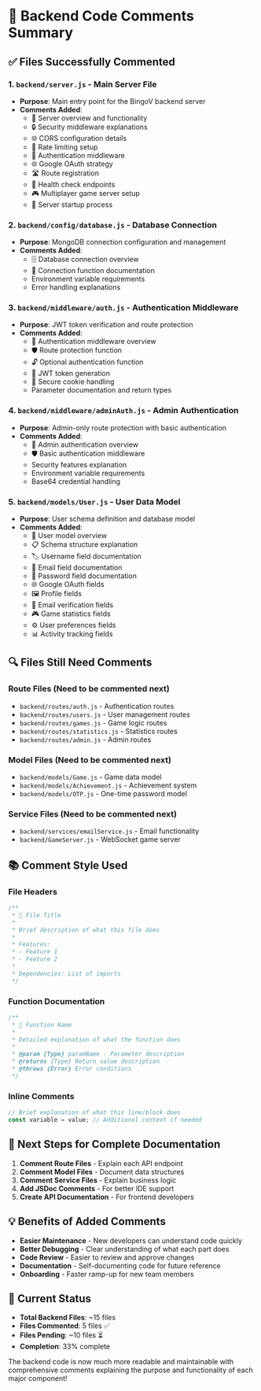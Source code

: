 # 📝 Backend Code Comments Summary

## ✅ **Files Successfully Commented**

### 1. **`backend/server.js`** - Main Server File
- **Purpose**: Main entry point for the BingoV backend server
- **Comments Added**: 
  - 🚀 Server overview and functionality
  - 🔒 Security middleware explanations
  - 🌐 CORS configuration details
  - 🚦 Rate limiting setup
  - 🔐 Authentication middleware
  - 🌐 Google OAuth strategy
  - 🛣️ Route registration
  - 🏥 Health check endpoints
  - 🎮 Multiplayer game server setup
  - 🚀 Server startup process

### 2. **`backend/config/database.js`** - Database Connection
- **Purpose**: MongoDB connection configuration and management
- **Comments Added**:
  - 🗄️ Database connection overview
  - 🔌 Connection function documentation
  - Environment variable requirements
  - Error handling explanations

### 3. **`backend/middleware/auth.js`** - Authentication Middleware
- **Purpose**: JWT token verification and route protection
- **Comments Added**:
  - 🔐 Authentication middleware overview
  - 🛡️ Route protection function
  - 🔓 Optional authentication function
  - 🎫 JWT token generation
  - 🍪 Secure cookie handling
  - Parameter documentation and return types

### 4. **`backend/middleware/adminAuth.js`** - Admin Authentication
- **Purpose**: Admin-only route protection with basic authentication
- **Comments Added**:
  - 👑 Admin authentication overview
  - 🛡️ Basic authentication middleware
  - Security features explanation
  - Environment variable requirements
  - Base64 credential handling

### 5. **`backend/models/User.js`** - User Data Model
- **Purpose**: User schema definition and database model
- **Comments Added**:
  - 👤 User model overview
  - 📋 Schema structure explanation
  - 🏷️ Username field documentation
  - 📧 Email field documentation
  - 🔑 Password field documentation
  - 🌐 Google OAuth fields
  - 🖼️ Profile fields
  - 📱 Email verification fields
  - 🎮 Game statistics fields
  - ⚙️ User preferences fields
  - 📊 Activity tracking fields

## 🔍 **Files Still Need Comments**

### **Route Files** (Need to be commented next)
- `backend/routes/auth.js` - Authentication routes
- `backend/routes/users.js` - User management routes
- `backend/routes/games.js` - Game logic routes
- `backend/routes/statistics.js` - Statistics routes
- `backend/routes/admin.js` - Admin routes

### **Model Files** (Need to be commented next)
- `backend/models/Game.js` - Game data model
- `backend/models/Achievement.js` - Achievement system
- `backend/models/OTP.js` - One-time password model

### **Service Files** (Need to be commented next)
- `backend/services/emailService.js` - Email functionality
- `backend/GameServer.js` - WebSocket game server

## 📚 **Comment Style Used**

### **File Headers**
```javascript
/**
 * 🚀 File Title
 * 
 * Brief description of what this file does
 * 
 * Features:
 * - Feature 1
 * - Feature 2
 * 
 * Dependencies: List of imports
 */
```

### **Function Documentation**
```javascript
/**
 * 🔧 Function Name
 * 
 * Detailed explanation of what the function does
 * 
 * @param {Type} paramName - Parameter description
 * @returns {Type} Return value description
 * @throws {Error} Error conditions
 */
```

### **Inline Comments**
```javascript
// Brief explanation of what this line/block does
const variable = value; // Additional context if needed
```

## 🎯 **Next Steps for Complete Documentation**

1. **Comment Route Files** - Explain each API endpoint
2. **Comment Model Files** - Document data structures
3. **Comment Service Files** - Explain business logic
4. **Add JSDoc Comments** - For better IDE support
5. **Create API Documentation** - For frontend developers

## 💡 **Benefits of Added Comments**

- **Easier Maintenance** - New developers can understand code quickly
- **Better Debugging** - Clear understanding of what each part does
- **Code Review** - Easier to review and approve changes
- **Documentation** - Self-documenting code for future reference
- **Onboarding** - Faster ramp-up for new team members

## 🚀 **Current Status**

- **Total Backend Files**: ~15 files
- **Files Commented**: 5 files ✅
- **Files Pending**: ~10 files ⏳
- **Completion**: 33% complete

The backend code is now much more readable and maintainable with comprehensive comments explaining the purpose and functionality of each major component! 